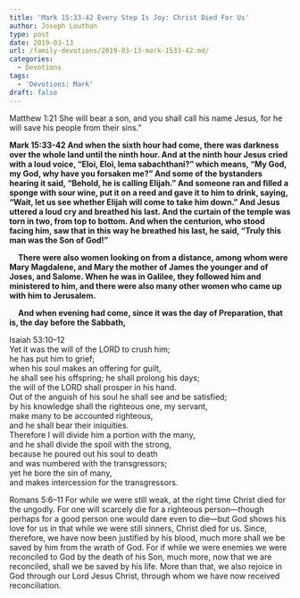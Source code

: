 ```yaml
---
title: 'Mark 15:33-42 Every Step Is Joy: Christ Died For Us'
author: Joseph Louthan
type: post
date: 2019-03-13
url: /family-devotions/2019-03-13-mark-1533-42.md/
categories:
  - Devotions
tags:
  - 'Devotions: Mark'
draft: false
---
```

Matthew 1:21 She will bear a son, and you shall call his name Jesus, for he will save his people from their sins.”

**Mark 15:33-42 And when the sixth hour had come, there was darkness over the whole land until the ninth hour. And at the ninth hour Jesus cried with a loud voice, “Eloi, Eloi, lema sabachthani?” which means, “My God, my God, why have you forsaken me?” And some of the bystanders hearing it said, “Behold, he is calling Elijah.” And someone ran and filled a sponge with sour wine, put it on a reed and gave it to him to drink, saying, “Wait, let us see whether Elijah will come to take him down.” And Jesus uttered a loud cry and breathed his last. And the curtain of the temple was torn in two, from top to bottom. And when the centurion, who stood facing him, saw that in this way he breathed his last, he said, “Truly this man was the Son of God!”**

    **There were also women looking on from a distance, among whom were Mary Magdalene, and Mary the mother of James the younger and of Joses, and Salome. When he was in Galilee, they followed him and ministered to him, and there were also many other women who came up with him to Jerusalem.**

    **And when evening had come, since it was the day of Preparation, that is, the day before the Sabbath,**

Isaiah 53:10–12  
	Yet it was the will of the LORD to crush him;  
		he has put him to grief;  
	when his soul makes an offering for guilt,  
		he shall see his offspring; he shall prolong his days;  
	the will of the LORD shall prosper in his hand.  
	Out of the anguish of his soul he shall see and be satisfied;  
	by his knowledge shall the righteous one, my servant,  
		make many to be accounted righteous,  
		and he shall bear their iniquities.  
	Therefore I will divide him a portion with the many,  
		and he shall divide the spoil with the strong,  
	because he poured out his soul to death  
		and was numbered with the transgressors;  
	yet he bore the sin of many,  
		and makes intercession for the transgressors.

Romans 5:6–11 For while we were still weak, at the right time Christ died for the ungodly. For one will scarcely die for a righteous person—though perhaps for a good person one would dare even to die—but God shows his love for us in that while we were still sinners, Christ died for us. Since, therefore, we have now been justified by his blood, much more shall we be saved by him from the wrath of God. For if while we were enemies we were reconciled to God by the death of his Son, much more, now that we are reconciled, shall we be saved by his life. More than that, we also rejoice in God through our Lord Jesus Christ, through whom we have now received reconciliation.